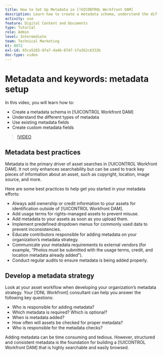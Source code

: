 ```yaml
---
title: How to Set Up Metadata in [!UICONTROL Workfront DAM]
description: Learn how to create a metadata schema, understand the different types of metadata, use existing metadata fields, and more in [!UICONTROL Workfront DAM].
activity: use
feature: Digital Content and Documents
type: Tutorial
role: Admin
level: Intermediate
team: Technical Marketing
kt: 8972
exl-id: 65ca5265-8fa7-4a46-8747-1fa362c6332b
doc-type: video
---
```

# Metadata and keywords: metadata setup

In this video, you will learn how to:

* Create a metadata schema in [!UICONTROL Workfront DAM]
* Understand the different types of metadata
* Use existing metadata fields
* Create custom metadata fields

>[!VIDEO](https://video.tv.adobe.com/v/335235/?quality=12&learn=on)

## Metadata best practices

Metadata is the primary driver of asset searches in [!UICONTROL Workfront DAM]. It not only enhances searchability but can be used to track key pieces of information about an asset, such as copyright, location, image source, and more.

Here are some best practices to help get you started in your metadata efforts:

* Always add ownership or credit information to your assets for identification outside of [!UICONTROL Workfront DAM].
* Add usage terms for rights-managed assets to prevent misuse.
* Add metadata to your assets as soon as you upload them.
* Implement predefined dropdown menus for commonly used data to prevent inconsistencies.
* Educate contributors responsible for adding metadata on your organization’s metadata strategy.
* Communicate your metadata requirements to external vendors (for example, “Photos must be submitted with the usage terms, credit, and location metadata already added”).
* Conduct regular audits to ensure metadata is being added properly.

## Develop a metadata strategy

Look at your asset workflow when developing your organization’s metadata strategy. Your [!DNL Workfront] consultant can help you answer the following key questions:

* Who is responsible for adding metadata?
* Which metadata is required? Which is optional?
* When is metadata added?
* How often will assets be checked for proper metadata?
* Who is responsible for the metadata checks?

Adding metadata can be time consuming and tedious. However, structured and consistent metadata is the foundation for building a [!UICONTROL Workfront DAM] that is highly searchable and easily browsed.
